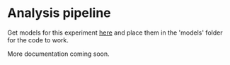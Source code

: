 # Analysis pipeline
Get models for this experiment [here](https://drive.google.com/open?id=1yxH-69Qd1w0-bfyjRpa32NHBhXbcJmXT) and place them in the 'models' folder for the code to work.

More documentation coming soon.
